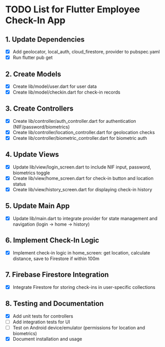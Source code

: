 # TODO List for Flutter Employee Check-In App

## 1. Update Dependencies
- [x] Add geolocator, local_auth, cloud_firestore, provider to pubspec.yaml
- [x] Run flutter pub get

## 2. Create Models
- [x] Create lib/model/user.dart for user data
- [x] Create lib/model/checkin.dart for check-in records

## 3. Create Controllers
- [x] Create lib/controller/auth_controller.dart for authentication (NIF/password/biometrics)
- [x] Create lib/controller/location_controller.dart for geolocation checks
- [x] Create lib/controller/biometric_controller.dart for biometric auth

## 4. Update Views
- [x] Update lib/view/login_screen.dart to include NIF input, password, biometrics toggle
- [x] Create lib/view/home_screen.dart for check-in button and location status
- [x] Create lib/view/history_screen.dart for displaying check-in history

## 5. Update Main App
- [x] Update lib/main.dart to integrate provider for state management and navigation (login -> home -> history)

## 6. Implement Check-In Logic
- [x] Implement check-in logic in home_screen: get location, calculate distance, save to Firestore if within 100m

## 7. Firebase Firestore Integration
- [x] Integrate Firestore for storing check-ins in user-specific collections

## 8. Testing and Documentation
- [x] Add unit tests for controllers
- [ ] Add integration tests for UI
- [ ] Test on Android device/emulator (permissions for location and biometrics)
- [x] Document installation and usage
